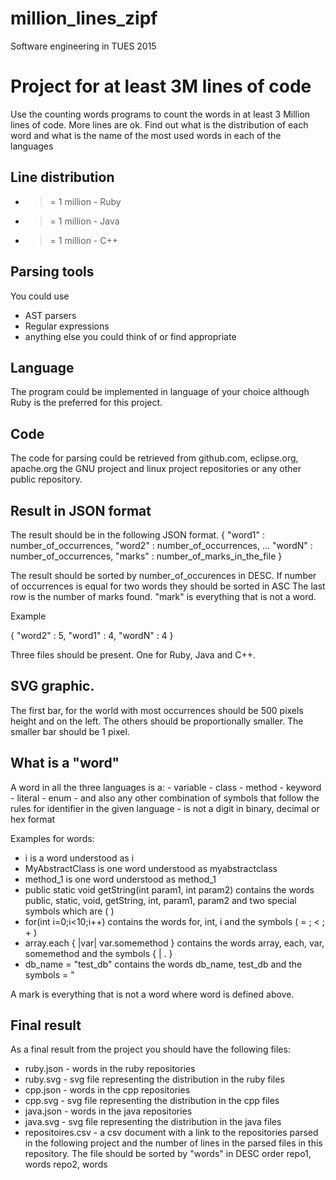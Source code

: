 # million_lines_zipf
Software engineering in TUES 2015

# Project for at least 3M lines of code

Use the counting words programs to count the words in at least 3 Million lines of code. More lines are ok.
Find out what is the distribution of each word and what is the name of the most used words in each of the languages

## Line distribution
 - >= 1 million - Ruby
 - >= 1 million - Java
 - >= 1 million - C++

## Parsing tools
You could use
 - AST parsers
 - Regular expressions
 - anything else you could think of or find appropriate

## Language
The program could be implemented in language of your choice although Ruby is the preferred for this project.

## Code
The code for parsing could be retrieved from github.com, eclipse.org, apache.org the GNU project and linux project repositories or any other public repository.

## Result in JSON format
The result should be in the following JSON format.
{
  "word1" : number_of_occurrences,
  "word2" : number_of_occurrences,
  ...
  "wordN" : number_of_occurrences,
  "marks" : number_of_marks_in_the_file
}

The result should be sorted by number_of_occurences in DESC. If number of occurrences is equal for two words they should be sorted in ASC
The last row is the number of marks found. "mark" is everything that is not a word.

Example

{
  "word2" : 5,
  "word1" : 4,
  "wordN" : 4
}

Three files should be present. One for Ruby, Java and C++.

## SVG graphic.
The first bar, for the world with most occurrences should be 500 pixels height and on the left. The others should be proportionally smaller. The smaller bar should be 1 pixel.

## What is a "word"

A word in all the three languages is a:
	- variable
	- class
	- method
	- keyword
	- literal
	- enum
	- and also any other combination of symbols that follow the rules for identifier in the given language
	- is not a digit in binary, decimal or hex format

Examples for words:
 - i is a word understood as i
 - MyAbstractClass is one word understood as myabstractclass
 - method_1 is one word understood as method_1
 - public static void getString(int param1, int param2) contains the words public, static, void, getString, int, param1, param2 and two special symbols which are ( )
 - for(int i=0;i<10;i++) contains the words for, int, i and the symbols ( = ; < ; + )
 - array.each { |var| var.somemethod } contains the words array, each, var, somemethod and the symbols { | . }
 - db_name = "test_db" contains the words db_name, test_db and the symbols = "

A mark is everything that is not a word where word is defined above.

## Final result
As a final result from the project you should have the following files:
 - ruby.json - words in the ruby repositories
 - ruby.svg - svg file representing the distribution in the ruby files
 - cpp.json - words in the cpp repositories
 - cpp.svg  - svg file representing the distribution in the cpp files
 - java.json - words in the java repositories
 - java.svg  - svg file representing the distribution in the java files
 - repositoires.csv - a csv document with a link to the repositories parsed in the following project and the number of lines in the parsed files in this repository. The file should be sorted by "words" in DESC order
			repo1, words
			repo2, words
